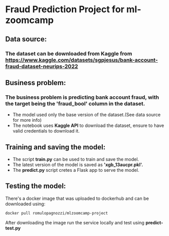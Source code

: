 # Fraud Prediction Project for ml-zoomcamp

## Data source:
### The dataset can be downloaded from Kaggle from https://www.kaggle.com/datasets/sgpjesus/bank-account-fraud-dataset-neurips-2022

## Business problem:
### The business problem is predicting bank account fraud, with the target being the 'fraud_bool' column in the dataset.
- The model used only the base version of the dataset.(See data source for more info)
- The notebook uses **Kaggle API** to download the dataset, ensure to have valid credentials to download it.

## Training and saving the model:
- The script **train.py** can be used to train and save the model.
- The latest version of the model is saved as **'xgb_13aucpr.pkl'.**
- The **predict.py** script cretes a Flask app to serve the model.

## Testing the model:
There's a docker image that was uploaded to dockerhub and can be downloaded using:
```
docker pull romulopagnozzi/mlzoomcamp-project
```
After downloading the image run the service locally and test using **predict-test.py**
